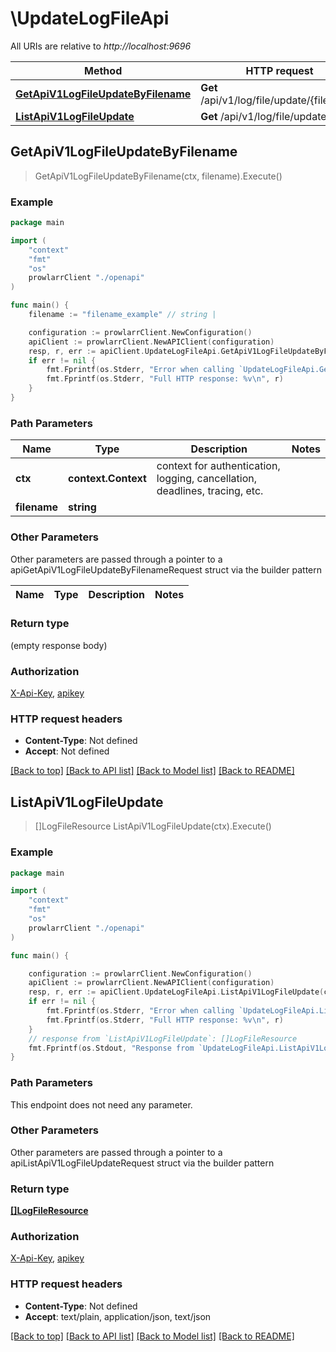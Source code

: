 # \UpdateLogFileApi

All URIs are relative to *http://localhost:9696*

Method | HTTP request | Description
------------- | ------------- | -------------
[**GetApiV1LogFileUpdateByFilename**](UpdateLogFileApi.md#GetApiV1LogFileUpdateByFilename) | **Get** /api/v1/log/file/update/{filename} | 
[**ListApiV1LogFileUpdate**](UpdateLogFileApi.md#ListApiV1LogFileUpdate) | **Get** /api/v1/log/file/update | 



## GetApiV1LogFileUpdateByFilename

> GetApiV1LogFileUpdateByFilename(ctx, filename).Execute()



### Example

```go
package main

import (
    "context"
    "fmt"
    "os"
    prowlarrClient "./openapi"
)

func main() {
    filename := "filename_example" // string | 

    configuration := prowlarrClient.NewConfiguration()
    apiClient := prowlarrClient.NewAPIClient(configuration)
    resp, r, err := apiClient.UpdateLogFileApi.GetApiV1LogFileUpdateByFilename(context.Background(), filename).Execute()
    if err != nil {
        fmt.Fprintf(os.Stderr, "Error when calling `UpdateLogFileApi.GetApiV1LogFileUpdateByFilename``: %v\n", err)
        fmt.Fprintf(os.Stderr, "Full HTTP response: %v\n", r)
    }
}
```

### Path Parameters


Name | Type | Description  | Notes
------------- | ------------- | ------------- | -------------
**ctx** | **context.Context** | context for authentication, logging, cancellation, deadlines, tracing, etc.
**filename** | **string** |  | 

### Other Parameters

Other parameters are passed through a pointer to a apiGetApiV1LogFileUpdateByFilenameRequest struct via the builder pattern


Name | Type | Description  | Notes
------------- | ------------- | ------------- | -------------


### Return type

 (empty response body)

### Authorization

[X-Api-Key](../README.md#X-Api-Key), [apikey](../README.md#apikey)

### HTTP request headers

- **Content-Type**: Not defined
- **Accept**: Not defined

[[Back to top]](#) [[Back to API list]](../README.md#documentation-for-api-endpoints)
[[Back to Model list]](../README.md#documentation-for-models)
[[Back to README]](../README.md)


## ListApiV1LogFileUpdate

> []LogFileResource ListApiV1LogFileUpdate(ctx).Execute()



### Example

```go
package main

import (
    "context"
    "fmt"
    "os"
    prowlarrClient "./openapi"
)

func main() {

    configuration := prowlarrClient.NewConfiguration()
    apiClient := prowlarrClient.NewAPIClient(configuration)
    resp, r, err := apiClient.UpdateLogFileApi.ListApiV1LogFileUpdate(context.Background()).Execute()
    if err != nil {
        fmt.Fprintf(os.Stderr, "Error when calling `UpdateLogFileApi.ListApiV1LogFileUpdate``: %v\n", err)
        fmt.Fprintf(os.Stderr, "Full HTTP response: %v\n", r)
    }
    // response from `ListApiV1LogFileUpdate`: []LogFileResource
    fmt.Fprintf(os.Stdout, "Response from `UpdateLogFileApi.ListApiV1LogFileUpdate`: %v\n", resp)
}
```

### Path Parameters

This endpoint does not need any parameter.

### Other Parameters

Other parameters are passed through a pointer to a apiListApiV1LogFileUpdateRequest struct via the builder pattern


### Return type

[**[]LogFileResource**](LogFileResource.md)

### Authorization

[X-Api-Key](../README.md#X-Api-Key), [apikey](../README.md#apikey)

### HTTP request headers

- **Content-Type**: Not defined
- **Accept**: text/plain, application/json, text/json

[[Back to top]](#) [[Back to API list]](../README.md#documentation-for-api-endpoints)
[[Back to Model list]](../README.md#documentation-for-models)
[[Back to README]](../README.md)

